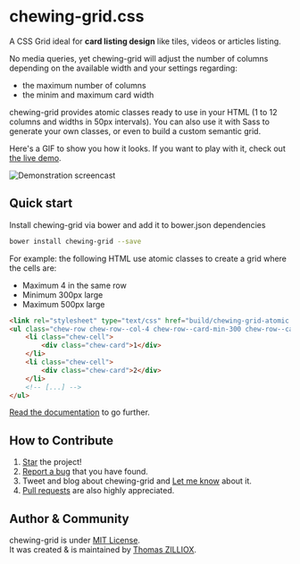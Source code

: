 chewing-grid.css
======

A CSS Grid ideal for **card listing design** like tiles, videos or articles listing.

No media queries, yet chewing-grid will adjust the number of columns depending on the available width and your settings regarding:

* the maximum number of columns
* the minim and maximum card width

chewing-grid provides atomic classes ready to use in your HTML (1 to 12 columns and widths in 50px intervals).
You can also use it with Sass to generate your own classes, or even to build a custom semantic grid.

Here's a GIF to show you how it looks.
If you want to play with it, check out [the live demo](http://tzi.github.io/chewing-grid.css).

![Demonstration screencast](http://tzi.github.io/chewing-grid.css/demo.gif)

 
Quick start
-------

Install chewing-grid via bower and add it to bower.json dependencies

```sh
bower install chewing-grid --save
```

For example: the following HTML use atomic classes to create a grid where the cells are:

 * Maximum 4 in the same row
 * Minimum 300px large
 * Maximum 500px large

```html
<link rel="stylesheet" type="text/css" href="build/chewing-grid-atomic.css"/>
<ul class="chew-row chew-row--col-4 chew-row--card-min-300 chew-row--card-min-500">
    <li class="chew-cell">
        <div class="chew-card">1</div>
    </li>
    <li class="chew-cell">
        <div class="chew-card">2</div>
    </li>
    <!-- [...] -->
</ul>
```

[Read the documentation](https://github.com/tzi/chewing-grid.css/blob/master/DOCUMENTATION.md) to go further.


How to Contribute
--------

1. [Star](https://github.com/tzi/chewing-grid.css/stargazers) the project!
2. [Report a bug](https://github.com/tzi/chewing-grid.css/issues/new) that you have found.
3. Tweet and blog about chewing-grid and [Let me know](https://twitter.com/iamtzi) about it.
4. [Pull requests](https://github.com/tzi/chewing-grid/blob/master/CONTRIBUTING.md) are also highly appreciated.


Author & Community
--------

chewing-grid is under [MIT License](http://tzi.mit-license.org/).<br>
It was created & is maintained by [Thomas ZILLIOX](http://tzi.fr).